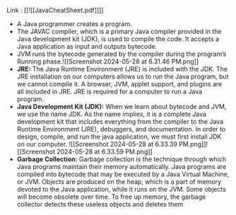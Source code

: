 Link : [[![[JavaCheatSheet.pdf]]]]
-  A Java programmer creates a program.
- The JAVAC compiler, which is a primary Java compiler provided in the Java development kit (JDK), is used to compile the code. It accepts a Java application as input and outputs bytecode.
- JVM runs the bytecode generated by the compiler during the program’s Running phase.![[Screenshot 2024-05-28 at 6.31.46 PM.png]]
- **JRE:** The Java Runtime Environment (JRE) is included with the JDK. The JRE installation on our computers allows us to run the Java program, but we cannot compile it. A browser, JVM, applet support, and plugins are all included in JRE. JRE is required for a computer to run a Java program.
- **Java Development Kit (JDK):** When we learn about bytecode and JVM, we use the name JDK. As the name implies, it is a complete Java development kit that includes everything from the compiler to the Java Runtime Environment (JRE), debuggers, and documentation. In order to design, compile, and run the java application, we must first install JDK on our computer. ![[Screenshot 2024-05-28 at 6.33.39 PM.png]]![[Screenshot 2024-05-28 at 6.33.59 PM.png]]
- **Garbage Collection:** Garbage collection is the technique through which Java programs maintain their memory automatically. Java programs are compiled into bytecode that may be executed by a Java Virtual Machine, or JVM. Objects are produced on the heap, which is a part of memory devoted to the Java application, while it runs on the JVM. Some objects will become obsolete over time. To free up memory, the garbage collector detects these useless objects and deletes them